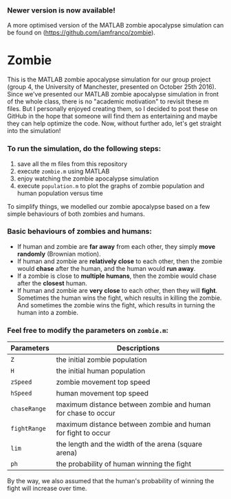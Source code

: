 ### Newer version is now available!
A more optimised version of the MATLAB zombie apocalypse simulation can be found on (https://github.com/iamfranco/zombie).

# Zombie
This is the MATLAB zombie apocalypse simulation for our group project (group 4, the University of Manchester, presented on October 25th 2016). Since we've presented our MATLAB zombie apocalypse simulation in front of the whole class, there is no "academic motivation" to revisit these m files. But I personally enjoyed creating them, so I decided to post these on GitHub in the hope that someone will find them as entertaining and maybe they can help optimize the code. Now, without further ado, let's get straight into the simulation!

### To run the simulation, do the following steps:
1. save all the m files from this repository
2. execute `zombie.m` using MATLAB
3. enjoy watching the zombie apocalypse simulation
4. execute `population.m` to plot the graphs of zombie population and human population versus time 


To simplify things, we modelled our zombie apocalypse based on a few simple behaviours of both zombies and humans.
### Basic behaviours of zombies and humans:
* If human and zombie are **far away** from each other, they simply **move randomly** (Brownian motion).
* If human and zombie are **relatively close** to each other, then the zombie would **chase** after the human, and the human would **run away**.
* If a zombie is close to **multiple humans**, then the zombie would chase after the **closest** human.
* If human and zombie are **very close** to each other, then they will **fight**. Sometimes the human wins the fight, which results in killing the zombie. And sometimes the zombie wins the fight, which results in turning the human into a zombie.


### Feel free to modify the parameters on `zombie.m`:
Parameters | Descriptions
---------- | ------------
`Z` | the initial zombie population
`H` | the initial human population
`zSpeed` | zombie movement top speed
`hSpeed` | human movement top speed
`chaseRange` | maximum distance between zombie and human for chase to occur
`fightRange` | maximum distance between zombie and human for fight to occur
`lim` | the length and the width of the arena (square arena)
`ph`| the probability of human winning the fight

By the way, we also assumed that the human's probability of winning the fight will increase over time.
